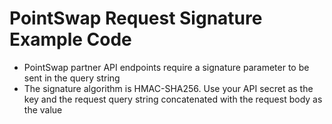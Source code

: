 # PointSwap Request Signature Example Code

* PointSwap partner API endpoints require a signature parameter to be sent in the query string
* The signature algorithm is HMAC-SHA256. Use your API secret as the key and the request query string concatenated with the request body as the value

